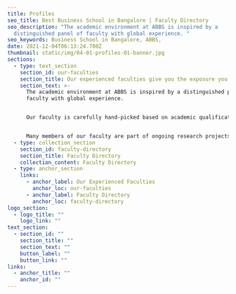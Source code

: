 ```yaml
---
title: Profiles
seo_title: Best Business School in Bangalore | Faculty Directory
seo_description: "The academic environment at ABBS is inspired by a
  distinguished panel of faculty with global experience. "
seo_keywords: Business School in Bangalore, ABBS,
date: 2021-12-04T06:13:24.780Z
thumbnail: static/img/04-01-profiles-01-banner.jpg
sections:
  - type: text_section
    section_id: our-faculties
    section_title: Our experienced faculties give you the exposure you need
    section_text: >-
      The academic environment at ABBS is inspired by a distinguished panel of
      faculty with global experience. 


      Our faculty is carefully hand-picked based on academic qualifications and research quality. At ABBS, we draw on industry experts and international faculty to help us provide quality education.  


      Many members of our faculty are part of ongoing research projects, and many have earned international awards and felicitations for their exemplary contributions in the realm of research.
  - type: collection_section
    section_id: faculty-directory
    section_title: Faculty Directory
    collection_content: Faculty Directory
  - type: anchor_section
    links:
      - anchor_label: Our Experienced Faculties
        anchor_loc: our-faculties
      - anchor_label: Faculty Directory
        anchor_loc: faculty-directory
logo_section:
  - logo_title: ""
    logo_link: ""
text_section:
  - section_id: ""
    section_title: ""
    section_text: ""
    button_label: ""
    button_link: ""
links:
  - anchor_title: ""
    anchor_id: ""
---
```

